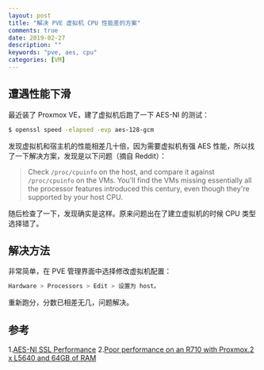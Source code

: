 ```yaml
---
layout: post
title: "解决 PVE 虚拟机 CPU 性能差的方案"
comments: true
date: 2019-02-27
description: ""
keywords: "pve, aes, cpu"
categories: [VM]
---
```


## 遭遇性能下滑

最近装了 Proxmox VE，建了虚拟机后跑了一下 AES-NI 的测试：

``` BASH
$ openssl speed -elapsed -evp aes-128-gcm
```

发现虚拟机和宿主机的性能相差几十倍，因为需要虚拟机有强 AES 性能，所以找了一下解决方案，发现是以下问题（摘自 Reddit）：

> Check `/proc/cpuinfo` on the host, and compare it against `/proc/cpuinfo` on the VMs. You'll find the VMs missing essentially all the processor features introduced this century, even though they're supported by your host CPU.

随后检查了一下，发现确实是这样。原来问题出在了建立虚拟机的时候 CPU 类型选择错了。

## 解决方法

非常简单，在 PVE 管理界面中选择修改虚拟机配置：

``` BASH
Hardware > Processors > Edit > 设置为 host。
```

重新跑分，分数已相差无几，问题解决。

## 参考

1.[AES-NI SSL Performance](https://calomel.org/aesni_ssl_performance.html)
2.[Poor performance on an R710 with Proxmox.2 x L5640 and 64GB of RAM](https://www.reddit.com/r/homelab/comments/6coc6o/poor_performance_on_an_r710_with_proxmox_2_x/)

